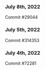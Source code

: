 ### July 8th, 2022

Commit #29044

### July 5th, 2022

Commit #314353


### July 4th, 2022

Commit #72281
